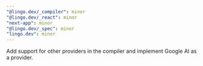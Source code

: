 ```yaml
---
"@lingo.dev/_compiler": minor
"@lingo.dev/_react": minor
"next-app": minor
"@lingo.dev/_spec": minor
"lingo.dev": minor
---
```


Add support for other providers in the compiler and implement Google AI as a provider.

